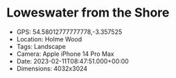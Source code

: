# Loweswater from the Shore

- GPS: 54.58012777777778,-3.357525
- Location: Holme Wood
- Tags: Landscape
- Camera: Apple iPhone 14 Pro Max
- Date: 2023-02-11T08:47:51.000+00:00
- Dimensions: 4032x3024
